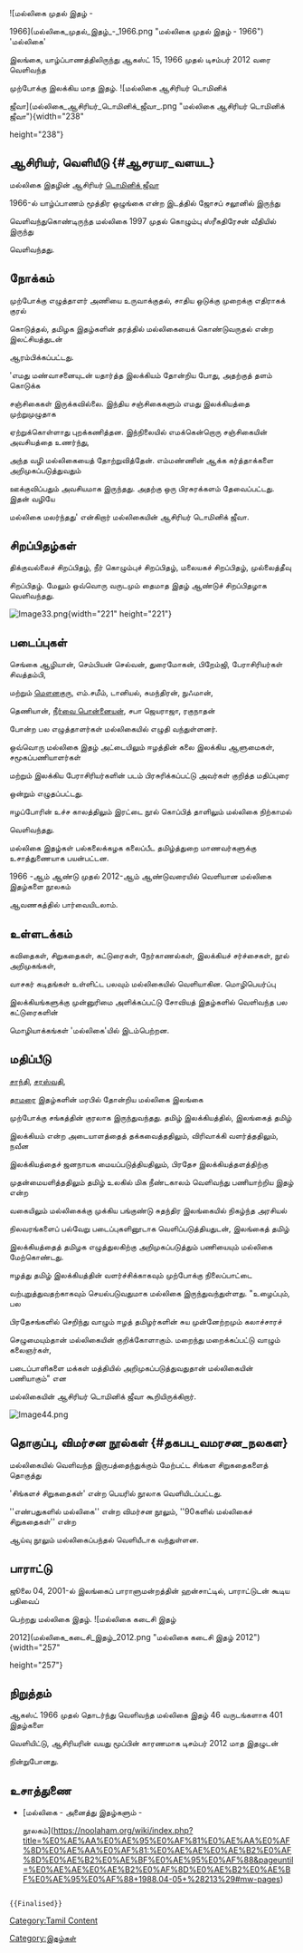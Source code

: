 ![மல்லிகை முதல் இதழ் -
1966](மல்லிகை_முதல்_இதழ்_-_1966.png "மல்லிகை முதல் இதழ் - 1966") \'மல்லிகை'
இலங்கை, யாழ்ப்பாணத்திலிருந்து ஆகஸ்ட் 15, 1966 முதல் டிசம்பர் 2012 வரை வெளிவந்த
முற்போக்கு இலக்கிய மாத இதழ். ![மல்லிகை ஆசிரியர் டொமினிக்
ஜீவா](மல்லிகை_ஆசிரியர்_டொமினிக்_ஜீவா_.png "மல்லிகை ஆசிரியர் டொமினிக் ஜீவா"){width="238"
height="238"}

## ஆசிரியர், வெளியீடு {#ஆசரயர_வளயட}

மல்லிகை இதழின் ஆசிரியர் [டொமினிக் ஜீவா](டொமினிக்_ஜீவா "wikilink")

1966-ல் யாழ்ப்பாணம் மூத்திர ஒழுங்கை என்ற இடத்தில் ஜோசப் சலூனில் இருந்து
வெளிவந்துகொண்டிருந்த மல்லிகை 1997 முதல் கொழும்பு ஸ்ரீகதிரேசன் வீதியில் இருந்து
வெளிவந்தது.

## நோக்கம்

முற்போக்கு எழுத்தாளர் அணியை உருவாக்குதல், சாதிய ஒடுக்கு முறைக்கு எதிராகக் குரல்
கொடுத்தல், தமிழக இதழ்களின் தரத்தில் மல்லிகையைக் கொண்டுவருதல் என்ற இலட்சியத்துடன்
ஆரம்பிக்கப்பட்டது.

\'எமது மண்வாசனையுடன் யதார்த்த இலக்கியம் தோன்றிய போது, அதற்குத் தளம் கொடுக்க
சஞ்சிகைகள் இருக்கவில்லை. இந்திய சஞ்சிகைகளும் எமது இலக்கியத்தை முற்றுமுழுதாக
ஏற்றுக்கொள்ளாது புறக்கணித்தன. இந்நிலையில் எமக்கென்றொரு சஞ்சிகையின் அவசியத்தை உணர்ந்து,
அந்த வழி மல்லிகையைத் தோற்றுவித்தேன். எம்மண்ணின் ஆக்க கர்த்தாக்களை அறிமுகப்படுத்துவதும்
ஊக்குவிப்பதும் அவசியமாக இருந்தது. அதற்கு ஒரு பிரசுரக்களம் தேவைப்பட்டது. இதன் வழியே
மல்லிகை மலர்ந்தது' என்கிறார் மல்லிகையின் ஆசிரியர் டொமினிக் ஜீவா.

## சிறப்பிதழ்கள்

திக்குவல்லைச் சிறப்பிதழ், நீர் கொழும்புச் சிறப்பிதழ், மலையகச் சிறப்பிதழ், முல்லைத்தீவு
சிறப்பிதழ். மேலும் ஒவ்வொரு வருடமும் தைமாத இதழ் ஆண்டுச் சிறப்பிதழாக வெளிவந்தது.
![](Image33.png "Image33.png"){width="221" height="221"}

## படைப்புகள்

செங்கை ஆழியான், செம்பியன் செல்வன், துரைமோகன், பிறேம்ஜி, பேராசிரியர்கள் சிவத்தம்பி,
மற்றும் [மௌனகுரு](மௌனகுரு "wikilink"), எம்.சமீம், டானியல், சுமந்திரன், நுஃமான்,
தெணியான், [நீர்வை பொன்னையன்](நீர்வை_பொன்னையன் "wikilink"), சபா ஜெயராஜா, ரகுநாதன்
போன்ற பல எழுத்தாளர்கள் மல்லிகையில் எழுதி வந்துள்ளனர்.

ஒவ்வொரு மல்லிகை இதழ் அட்டையிலும் ஈழத்தின் கலை இலக்கிய ஆளுமைகள், சமூகப்பணியாளர்கள்
மற்றும் இலக்கிய பேராசிரியர்களின் படம் பிரசுரிக்கப்பட்டு அவர்கள் குறித்த மதிப்புரை
ஒன்றும் எழுதப்பட்டது.

ஈழப்போரின் உச்ச காலத்திலும் இரட்டை நூல் கொப்பித் தாளிலும் மல்லிகை நிற்காமல்
வெளிவந்தது.

மல்லிகை இதழ்கள் பல்கலைக்கழக கலைப்பீட தமிழ்த்துறை மாணவர்களுக்கு உசாத்துணையாக பயன்பட்டன.
1966 -ஆம் ஆண்டு முதல் 2012-ஆம் ஆண்டுவரையில் வெளியான மல்லிகை இதழ்களை நூலகம்
ஆவணகத்தில் பார்வையிடலாம்.

## உள்ளடக்கம்

கவிதைகள், சிறுகதைகள், கட்டுரைகள், நேர்காணல்கள், இலக்கியச் சர்ச்சைகள், நூல் அறிமுகங்கள்,
வாசகர் கடிதங்கள் உள்ளிட்ட பலவும் மல்லிகையில் வெளியாகின. மொழிபெயர்ப்பு
இலக்கியங்களுக்கு முன்னுரிமை அளிக்கப்பட்டு சோவியத் இதழ்களில் வெளிவந்த பல கட்டுரைகளின்
மொழியாக்கங்கள் 'மல்லிகை'யில் இடம்பெற்றன.

## மதிப்பீடு

[சாந்தி](சாந்தி_(இதழ்) "wikilink"), [சரஸ்வதி](சரஸ்வதி_(இதழ்) "wikilink"),
[தாமரை](தாமரை_(இதழ்) "wikilink") இதழ்களின் மரபில் தோன்றிய மல்லிகை இலங்கை
முற்போக்கு சங்கத்தின் குரலாக இருந்துவந்தது. தமிழ் இலக்கியத்தில், இலங்கைத் தமிழ்
இலக்கியம் என்ற அடையாளத்தைத் தக்கவைத்ததிலும், விரிவாக்கி வளர்த்ததிலும், நவீன
இலக்கியத்தைச் ஜனநாயக மையப்படுத்தியதிலும், பிரதேச இலக்கியத்தளத்திற்கு
முதன்மையளித்ததிலும் தமிழ் உலகில் மிக நீண்டகாலம் வெளிவந்து பணியாற்றிய இதழ் என்ற
வகையிலும் மல்லிகைக்கு முக்கிய பங்குண்டு சுதந்திர இலங்கையில் நிகழ்ந்த அரசியல்
நிலவரங்களைப் பல்வேறு படைப்புகளினூடாக வெளிப்படுத்தியதுடன், இலங்கைத் தமிழ்
இலக்கியத்தைத் தமிழக எழுத்துலகிற்கு அறிமுகப்படுத்தும் பணியையும் மல்லிகை மேற்கொண்டது.

ஈழத்து தமிழ் இலக்கியத்தின் வளர்ச்சிக்காகவும் முற்போக்கு நிலைப்பாட்டை
வற்புறுத்துவதற்காகவும் செயல்படுவதுமாக மல்லிகை இருந்துவந்துள்ளது. \"உழைப்பும், பல
பிரதேசங்களில் செறிந்து வாழும் ஈழத் தமிழர்களின் சுய முன்னேற்றமும் கலாச்சாரச்
செழுமையும்தான் மல்லிகையின் குறிக்கோளாகும். மறைந்து மறைக்கப்பட்டு வாழும் கலைஞர்கள்,
படைப்பாளிகளை மக்கள் மத்தியில் அறிமுகப்படுத்துவதுதான் மல்லிகையின் பணியாகும்\" என
மல்லிகையின் ஆசிரியர் டொமினிக் ஜீவா கூறியிருக்கிறார்.
![](Image44.png "Image44.png")

## தொகுப்பு, விமர்சன நூல்கள் {#தகபப_வமரசன_நலகள}

மல்லிகையில் வெளிவந்த இருபத்தைந்துக்கும் மேற்பட்ட சிங்கள சிறுகதைகளைத் தொகுத்து
\'சிங்களச் சிறுகதைகள்\' என்ற பெயரில் நூலாக வெளியிடப்பட்டது.

''எண்பதுகளில் மல்லிகை'' என்ற விமர்சன நூலும், ''90களில் மல்லிகைச் சிறுகதைகள்'' என்ற
ஆய்வு நூலும் மல்லிகைப்பந்தல் வெளியீடாக வந்துள்ளன.

## பாராட்டு

ஜூலை 04, 2001-ல் இலங்கைப் பாராளுமன்றத்தின் ஹன்சாட்டில், பாராட்டுடன் கூடிய பதிவைப்
பெற்றது மல்லிகை இதழ். ![மல்லிகை கடைசி இதழ்
2012](மல்லிகை_கடைசி_இதழ்_2012.png "மல்லிகை கடைசி இதழ் 2012"){width="257"
height="257"}

## நிறுத்தம்

ஆகஸ்ட் 1966 முதல் தொடர்ந்து வெளிவந்த மல்லிகை இதழ் 46 வருடங்களாக 401 இதழ்களை
வெளியிட்டு, ஆசிரியரின் வயது மூப்பின் காரணமாக டிசம்பர் 2012 மாத இதழுடன்
நின்றுபோனது.

## உசாத்துணை

-   [மல்லிகை - அனைத்து இதழ்களும் -
    நூலகம்](https://noolaham.org/wiki/index.php?title=%E0%AE%AA%E0%AE%95%E0%AF%81%E0%AE%AA%E0%AF%8D%E0%AE%AA%E0%AF%81:%E0%AE%AE%E0%AE%B2%E0%AF%8D%E0%AE%B2%E0%AE%BF%E0%AE%95%E0%AF%88&pageuntil=%E0%AE%AE%E0%AE%B2%E0%AF%8D%E0%AE%B2%E0%AE%BF%E0%AE%95%E0%AF%88+1988.04-05+%28213%29#mw-pages)

```{=mediawiki}
{{Finalised}}
```
[Category:Tamil Content](Category:Tamil_Content "wikilink")
[Category:இதழ்கள்](Category:இதழ்கள் "wikilink")
